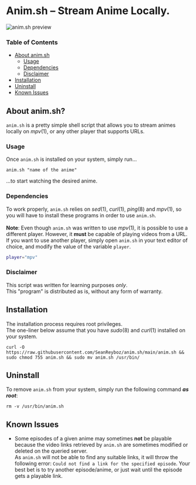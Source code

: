 
# Anim.sh &ndash; Stream Anime Locally.


![anim.sh preview](./preview/preview.gif)


### Table of Contents

* [About anim.sh](#about-animsh)
	- [Usage](#usage)
	- [Dependencies](#dependencies)
	- [Disclaimer](#disclaimer)
* [Installation](#installation)
* [Uninstall](#uninstall)
* [Known Issues](#known-issues)

## About anim.sh?

`anim.sh` is a pretty simple shell script that allows you to stream animes
locally on *mpv*(1), or any other player that supports URLs.

### Usage

Once `anim.sh` is installed on your system, simply run...

```shell
anim.sh "name of the anime"
```
...to start watching the desired anime.

### Dependencies

To work properly, `anim.sh` relies on *sed*(1), *curl*(1), *ping*(8)
and *mpv*(1), so you will have to install these programs in order to use
`anim.sh`.
<br>
<br>
**Note**: Even though `anim.sh` was written to use *mpv*(1), it is possible to
use a different player. However, it **must** be capable of playing videos from
a URL.
<br>
If you want to use another player, simply open `anim.sh` in your text editor
of choice, and modify the value of the variable `player`.

```sh
player="mpv"
```

### Disclaimer

This script was written for learning purposes *only*.
<br>
This "program" is distributed as is, without any form of warranty.

## Installation

The installation process requires root privileges.
<br>
The one-liner below assume that you have *sudo*(8) and *curl*(1) installed on
your system.

```shell
curl -O https://raw.githubusercontent.com/SeanReyboz/anim.sh/main/anim.sh && sudo chmod 755 anim.sh && sudo mv anim.sh /usr/bin/
```

## Uninstall

To remove `anim.sh` from your system, simply run the following command
**_as root_**:

```shell
rm -v /usr/bin/anim.sh
```

## Known Issues

* Some episodes of a given anime may sometimes **not** be playable because the
  video links retrieved by `anim.sh` are sometimes modified or deleted on the
  queried server.
  <br>
  As `anim.sh` will not be able to find any suitable
  links, it will throw the following error: `Could not find a link for the
  specified episode`. Your best bet is to try another episode/anime, or just
  wait until the episode gets a playable link.


